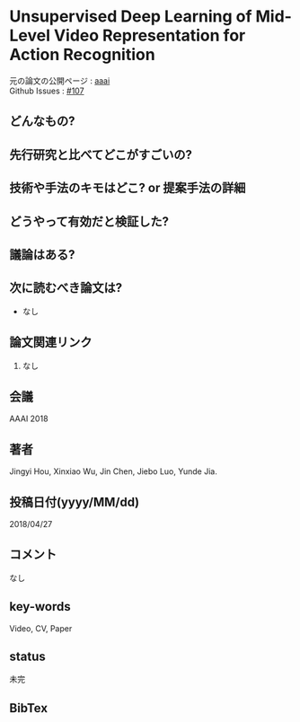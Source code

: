 # Unsupervised Deep Learning of Mid-Level Video Representation for Action Recognition

元の論文の公開ページ : [aaai](https://aaai.org/ocs/index.php/AAAI/AAAI18/paper/view/16794)  
Github Issues : [#107](https://github.com/Obarads/obarads.github.io/issues/107)

## どんなもの?

## 先行研究と比べてどこがすごいの?

## 技術や手法のキモはどこ? or 提案手法の詳細

## どうやって有効だと検証した?

## 議論はある?

## 次に読むべき論文は?
- なし

## 論文関連リンク
1. なし

## 会議
AAAI 2018

## 著者
Jingyi Hou, Xinxiao Wu, Jin Chen, Jiebo Luo, Yunde Jia.

## 投稿日付(yyyy/MM/dd)
2018/04/27

## コメント
なし

## key-words
Video, CV, Paper

## status
未完

## BibTex
